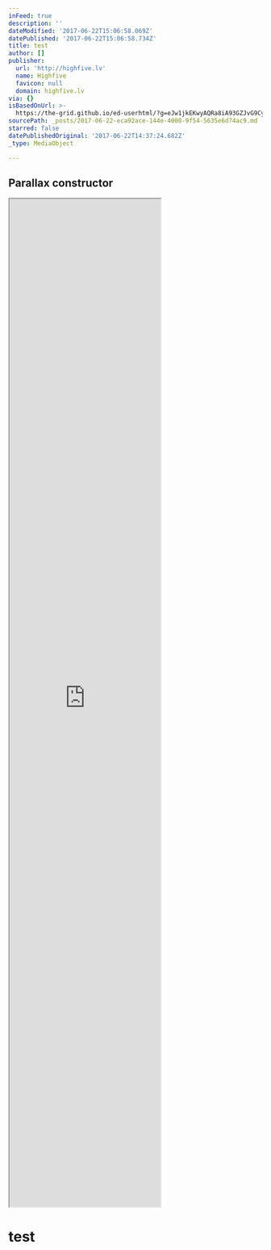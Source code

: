 ```yaml
---
inFeed: true
description: ''
dateModified: '2017-06-22T15:06:58.069Z'
datePublished: '2017-06-22T15:06:58.734Z'
title: test
author: []
publisher:
  url: 'http://highfive.lv'
  name: Highfive
  favicon: null
  domain: highfive.lv
via: {}
isBasedOnUrl: >-
  https://the-grid.github.io/ed-userhtml/?g=eJw1jkEKwyAQRa8iA93GZJvG9Cypjo4wVRknKb19hdLlf_Aef8tRjheaLt4BqbbVWsqJYr5w4stKDhhP5nR062vpKqfXKlawBJSpUXskt4B556DkYJnnGxjCUdD_6vphdPCsMoy11IL3Ab1U5lySg1Jh3-zvx_4FaIUxnQ
sourcePath: _posts/2017-06-22-eca92ace-144e-4000-9f54-5635e6d74ac9.md
starred: false
datePublishedOriginal: '2017-06-22T14:37:24.682Z'
_type: MediaObject

---
```

<article style=""><h1>Parallax constructor</h1></article>

<iframe src="https://the-grid.github.io/ed-userhtml/?g=eJw1jEEKwzAMwL5SDLs27bVbtrdsiRsHjB0ct2W_Xy47SiA9uqUI5N62EKgW2uuJM5_Basb9YC7vHpJKdzuSqwVDyWhzo_YqcYXpqtkpwrosN5gIx8H_1P3LGOGjNopNVPA-ZDJlrlIiiMLzB2KrK-w" height="2000" style=""></iframe>

# test